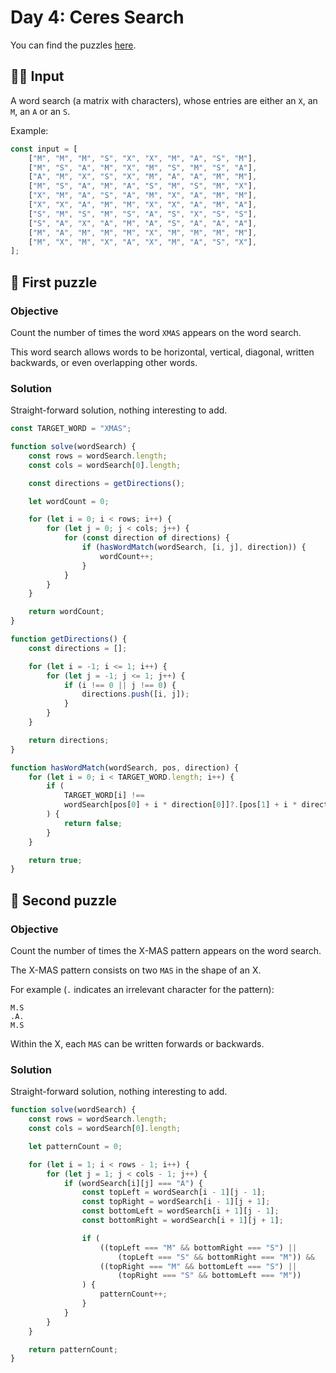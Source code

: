 # Day 4: Ceres Search

You can find the puzzles [here](https://adventofcode.com/2024/day/4).

## ✍🏼 Input

A word search (a matrix with characters), whose entries are either an `X`, an `M`, an `A` or an `S`.

Example:

```js
const input = [
    ["M", "M", "M", "S", "X", "X", "M", "A", "S", "M"],
    ["M", "S", "A", "M", "X", "M", "S", "M", "S", "A"],
    ["A", "M", "X", "S", "X", "M", "A", "A", "M", "M"],
    ["M", "S", "A", "M", "A", "S", "M", "S", "M", "X"],
    ["X", "M", "A", "S", "A", "M", "X", "A", "M", "M"],
    ["X", "X", "A", "M", "M", "X", "X", "A", "M", "A"],
    ["S", "M", "S", "M", "S", "A", "S", "X", "S", "S"],
    ["S", "A", "X", "A", "M", "A", "S", "A", "A", "A"],
    ["M", "A", "M", "M", "M", "X", "M", "M", "M", "M"],
    ["M", "X", "M", "X", "A", "X", "M", "A", "S", "X"],
];
```

## 🧩 First puzzle

### Objective

Count the number of times the word `XMAS` appears on the word search.

This word search allows words to be horizontal, vertical, diagonal, written backwards, or even overlapping other words.

### Solution

Straight-forward solution, nothing interesting to add.

```js
const TARGET_WORD = "XMAS";

function solve(wordSearch) {
    const rows = wordSearch.length;
    const cols = wordSearch[0].length;

    const directions = getDirections();

    let wordCount = 0;

    for (let i = 0; i < rows; i++) {
        for (let j = 0; j < cols; j++) {
            for (const direction of directions) {
                if (hasWordMatch(wordSearch, [i, j], direction)) {
                    wordCount++;
                }
            }
        }
    }

    return wordCount;
}

function getDirections() {
    const directions = [];

    for (let i = -1; i <= 1; i++) {
        for (let j = -1; j <= 1; j++) {
            if (i !== 0 || j !== 0) {
                directions.push([i, j]);
            }
        }
    }

    return directions;
}

function hasWordMatch(wordSearch, pos, direction) {
    for (let i = 0; i < TARGET_WORD.length; i++) {
        if (
            TARGET_WORD[i] !==
            wordSearch[pos[0] + i * direction[0]]?.[pos[1] + i * direction[1]]
        ) {
            return false;
        }
    }

    return true;
}
```

## 🧩 Second puzzle

### Objective

Count the number of times the X-MAS pattern appears on the word search.

The X-MAS pattern consists on two `MAS` in the shape of an X.

For example (`.` indicates an irrelevant character for the pattern):

```
M.S
.A.
M.S
```

Within the X, each `MAS` can be written forwards or backwards.

### Solution

Straight-forward solution, nothing interesting to add.

```js
function solve(wordSearch) {
    const rows = wordSearch.length;
    const cols = wordSearch[0].length;

    let patternCount = 0;

    for (let i = 1; i < rows - 1; i++) {
        for (let j = 1; j < cols - 1; j++) {
            if (wordSearch[i][j] === "A") {
                const topLeft = wordSearch[i - 1][j - 1];
                const topRight = wordSearch[i - 1][j + 1];
                const bottomLeft = wordSearch[i + 1][j - 1];
                const bottomRight = wordSearch[i + 1][j + 1];

                if (
                    ((topLeft === "M" && bottomRight === "S") ||
                        (topLeft === "S" && bottomRight === "M")) &&
                    ((topRight === "M" && bottomLeft === "S") ||
                        (topRight === "S" && bottomLeft === "M"))
                ) {
                    patternCount++;
                }
            }
        }
    }

    return patternCount;
}
```
